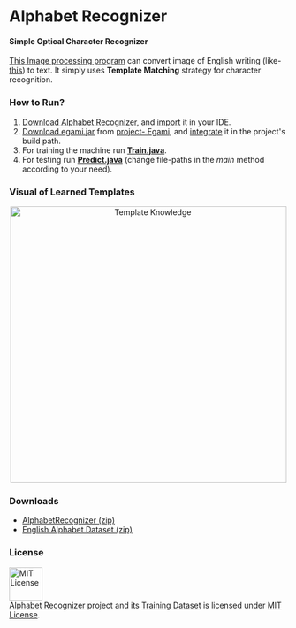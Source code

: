 # Alphabet Recognizer

#### Simple Optical Character Recognizer 

[This Image processing program](http://minhaskamal.github.io/AlphabetRecognizer) can convert image of English writing (like- [this](https://user-images.githubusercontent.com/5456665/27283353-a5e44fdc-5515-11e7-9dbb-ee4e966c7cfe.png)) to text. It simply uses **Template Matching** strategy for character recognition.

### How to Run?
1. [Download Alphabet Recognizer](https://github.com/MinhasKamal/AlphabetRecognizer/archive/master.zip), and [import](http://www.codejava.net/ides/eclipse/import-existing-projects-into-eclipse-workspace) it in your IDE.
2. [Download egami.jar](https://github.com/MinhasKamal/Egami/blob/release/Egami-V0.1.jar?raw=true) from [project- Egami](https://github.com/MinhasKamal/Egami), and [integrate](https://stackoverflow.com/a/3280451/4684058) it in the project's build path.
3. For training the machine run **[Train.java](https://github.com/MinhasKamal/AlphabetRecognizer/blob/master/src/com/minhaskamal/alphabetRecognizer/Train.java)**.
4. For testing run **[Predict.java](https://github.com/MinhasKamal/AlphabetRecognizer/blob/master/src/com/minhaskamal/alphabetRecognizer/Predict.java)** (change file-paths in the *main* method according to your need).

### Visual of Learned Templates
  <div align="center">
  <img src="https://user-images.githubusercontent.com/5456665/27283437-1a69706c-5516-11e7-9410-cf169d325a43.png" height="500" width=auto title="Template Knowledge">
  </div>

### Downloads
- [AlphabetRecognizer (zip)](https://github.com/MinhasKamal/AlphabetRecognizer/archive/master.zip)
- [English Alphabet Dataset (zip)](https://github.com/MinhasKamal/AlphabetRecognizer/files/1084725/English.Alphabet.Dataset.zip)

### License

<a rel="license" href="https://opensource.org/licenses/MIT"><img alt="MIT License" src="https://cloud.githubusercontent.com/assets/5456665/18950087/fbe0681a-865f-11e6-9552-e59d038d5913.png" width="60em" height=auto/></a><br/><a href="https://github.com/MinhasKamal/AlphabetRecognizer">Alphabet Recognizer</a> project and its <a href="https://github.com/MinhasKamal/AlphabetRecognizer/tree/master/src/res/trainingData">Training Dataset</a> is licensed under <a rel="license" href="https://opensource.org/licenses/MIT">MIT License</a>.
